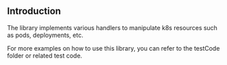 ## Introduction



The library implements various handlers to manipulate k8s resources such as pods, deployments, etc.

For more examples on how to use this library, you can refer to the testCode folder or related test code.
